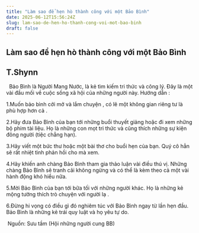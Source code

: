 ```yaml
---
title: "Làm sao để hẹn hò thành công với một Bảo Bình"
date: 2025-06-12T15:56:24Z
slug: lam-sao-de-hen-ho-thanh-cong-voi-mot-bao-binh
draft: false
---
```


## Làm sao để hẹn hò thành công với một Bảo Bình

## T.Shynn

​ 
​ 
Bảo Bình là Người Mang Nước, là kẻ tìm kiếm tri thức và công lý. Đây là một vài đầu mối về cuộc sống xã hội của những người này. Hướng dẫn : 

1.Muốn bảo bình cởi mở và lắm chuyện , có lẽ một không gian riêng tư là phù hợp hơn cả . 

2.Hãy đưa Bảo Bình của bạn tới những buổi thuyết giảng hoặc đi xem những bộ phim tài liệu. Họ là những con mọt tri thức và cũng thích những sự kiện đông người (tiệc chẳng hạn).
 
3.Hãy viết một bức thư hoặc một bài thơ cho buổi hẹn của bạn. Quý cô hẳn sẽ rất nhiệt tình phản hồi cho mà xem.

4.Hãy khiến anh chàng Bảo Bình tham gia thảo luận vài điều thú vị. Những chàng Bảo Bình sẽ tranh cãi không ngừng và có thể là kèm theo cả một vài hành động khó hiểu nữa.

5.Mời Bảo Bình của bạn tới bữa tối với những người khác. Họ là những kẻ mộng tưởng thích trò chuyện với người lạ . 

6.Đừng hi vọng có điều gì đó nghiêm túc với Bảo Bình ngay từ lần hẹn đầu. Bảo Bình là những kẻ trái quy luật và họ yêu tự do.
 
 ​ 
Nguồn: Sưu tầm (Hội những người cung BB)